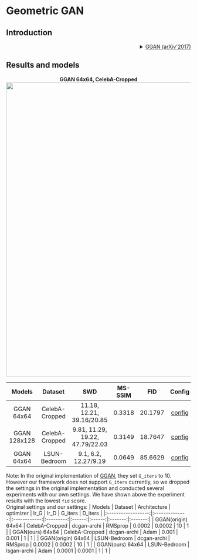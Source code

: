 # Geometric GAN

## Introduction
<!-- [ALGORITHM] -->

<details>
<summary align="right"><a href="https://arxiv.org/abs/1705.02894">GGAN (arXiv'2017)</a></summary>

```latex
@article{lim2017geometric,
  title={Geometric gan},
  author={Lim, Jae Hyun and Ye, Jong Chul},
  journal={arXiv preprint arXiv:1705.02894},
  year={2017},
  url={https://arxiv.org/abs/1705.02894},
}
```
</details>

## Results and models

<div align="center">
  <b> GGAN 64x64, CelebA-Cropped</b>
  <br/>
  <img src="https://user-images.githubusercontent.com/22982797/116691577-9067d800-a9ed-11eb-8ea4-be79884d8502.PNG" width="800"/>
</div>

|    Models    |    Dataset     |               SWD               | MS-SSIM |   FID   |                                                                 Config                                                                 |                                                                                                                                                                                                             Download                                                                                                                                                                                                             |
| :----------: | :------------: | :-----------------------------: | :-----: | :-----: | :------------------------------------------------------------------------------------------------------------------------------------: | :------------------------------------------------------------------------------------------------------------------------------------------------------------------------------------------------------------------------------------------------------------------------------------------------------------------------------------------------------------------------------------------------------------------------------: |
|  GGAN 64x64  | CelebA-Cropped |    11.18, 12.21, 39.16/20.85    | 0.3318  | 20.1797 | [config](https://github.com/open-mmlab/mmgeneration/tree/master/configs/ggan/ggan_celeba-cropped_dcgan-archi_lr-1e-3_64_b128x1_12m.py) |                                                                                                                      [model](https://download.openmmlab.com/mmgen/ggan/ggan_celeba-cropped_dcgan-archi_lr-1e-3_64_b128x1_12m.pth?versionId=CAEQKhiBgICoybGKyRciIDg2M2UyMTMwNGVhMTQ3NDA4NWUxYTcxOTMyNjc5MjQ4)  &#124; [log](https://download.openmmlab.com/mmgen/ggan/ggan_celeba-cropped_dcgan-archi_lr-1e-3_64_b128x1_12m_20210430_113839.log.json?versionId=CAEQKhiBgICmrraryRciIGU0NjU0YmNhN2UxZjQwMjA4OWJkMjkwNjkwMGYwMmU2)                                                                                                                   |
| GGAN 128x128 | CelebA-Cropped | 9.81, 11.29, 19.22, 47.79/22.03 | 0.3149  | 18.7647 | [config](https://github.com/open-mmlab/mmgeneration/tree/master/configs/ggan/ggan_celeba-cropped_dcgan-archi_lr-1e-4_128_b64x1_10m.py) | [model](https://download.openmmlab.com/mmgen/ggan/ggan_celeba-cropped_dcgan-archi_lr-1e-4_128_b64x1_10m_20210430_143027-516423dc.pth?versionId=CAEQKhiBgMCp9J6HyRciIDg3YzMyYzliM2M5YTRkZDBhNTY4MWIwMWIxZjE4MzU5) &#124; [log](https://download.openmmlab.com/mmgen/ggan/ggan_celeba-cropped_dcgan-archi_lr-1e-4_128_b64x1_10m_20210423_154258.log.json?versionId=CAEQKhiBgMCy9J6HyRciIDAwNGRkNTY1MjQzMjQwMTdhZDFmOTUyYmVkYzIxNmU5) |
|  GGAN 64x64  |  LSUN-Bedroom  |      9.1, 6.2, 12.27/9.19       | 0.0649  | 85.6629 |  [config](https://github.com/open-mmlab/mmgeneration/tree/master/configs/ggan/ggan_lsun-bedroom_lsgan_archi_lr-1e-4_64_b128x1_20m.py)  |   [model](https://download.openmmlab.com/mmgen/ggan/ggan_lsun-bedroom_lsgan_archi_lr-1e-4_64_b128x1_20m_20210430_143114-5d99b76c.pth?versionId=CAEQKhiBgICZ9J6HyRciIGI2MDA4ZjJlMmUxODRjODk4OTIyMzkzMmE1MDBhNWJk) &#124; [log](https://download.openmmlab.com/mmgen/ggan/ggan_lsun-bedroom_lsgan_archi_lr-1e-4_64_b128x1_20m_20210428_202027.log.json?versionId=CAEQKhiBgMCu9J6HyRciIDZiMTExODExYmEwNTRhYjRhYzE0YTU1MTM5NzE5Y2Ew)   |

Note: In the original implementation of [GGAN](https://github.com/lim0606/pytorch-geometric-gan), they set `G_iters` to 10. However our framework does not support `G_iters` currently, so we dropped the settings in the original implementation and conducted several experiments with our own settings. We have shown above the experiment results with the lowest `fid` score. \
Original settings and our settings:
|       Models       |     Dataset    | Architecture | optimizer |  lr_G  |  lr_D  | G_iters | D_iters |
|:------------------:|:--------------:|:------------:|:---------:|:------:|:------:|:-------:|:-------:|
| GGAN(origin) 64x64 | CelebA-Cropped |  dcgan-archi |  RMSprop  | 0.0002 | 0.0002 |    10   |    1    |
|  GGAN(ours) 64x64  | CelebA-Cropped |  dcgan-archi |    Adam   |  0.001 |  0.001 |    1    |    1    |
| GGAN(origin) 64x64 |  LSUN-Bedroom  |  dcgan-archi |  RMSprop  | 0.0002 | 0.0002 |    10   |    1    |
|  GGAN(ours) 64x64  |  LSUN-Bedroom  |  lsgan-archi |    Adam   | 0.0001 | 0.0001 |    1    |    1    |
